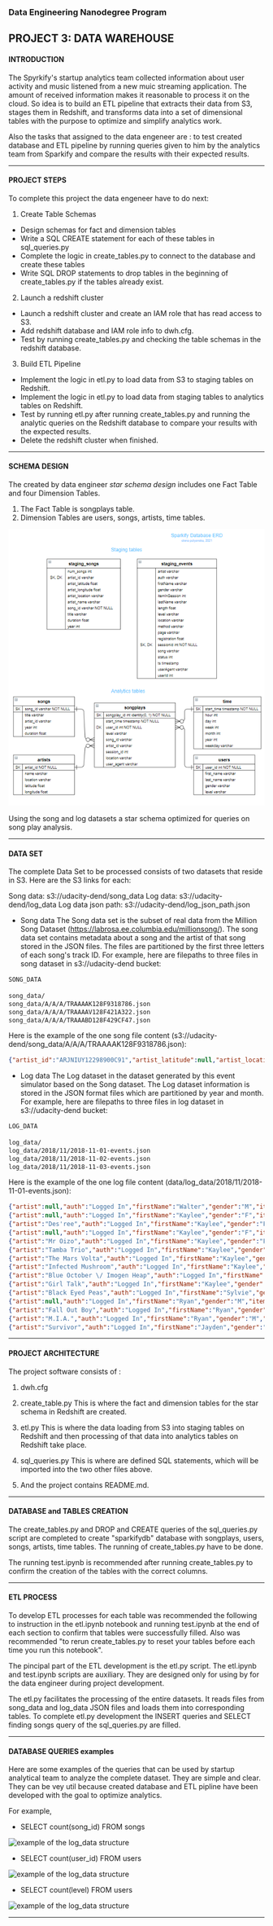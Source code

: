 
### Data Engineering Nanodegree Program

## PROJECT 3: DATA WAREHOUSE

#### INTRODUCTION

The Spyrkify's startup analytics team collected information about user activity and music listened from a new muic streaming application. The amount of received information makes it reasonable to process it on the cloud.
So idea is to build an ETL pipeline that extracts their data from S3, stages them in Redshift, and transforms data into a set of dimensional tables with the purpose to optimize and simplify analytics work.

Also the tasks that assigned to the data engeneer are : to test created database and ETL pipeline by running queries given to him by the analytics team from Sparkify and compare the results with their expected results.

---

#### PROJECT STEPS

To complete this project the data engeneer have to do next:

1. Create Table Schemas
- Design schemas for fact and dimension tables
- Write a SQL CREATE statement for each of these tables in sql_queries.py
- Complete the logic in create_tables.py to connect to the database and create these tables
- Write SQL DROP statements to drop tables in the beginning of create_tables.py if the tables already exist. 

2. Launch a redshift cluster
- Launch a redshift cluster and create an IAM role that has read access to S3.
- Add redshift database and IAM role info to dwh.cfg.
- Test by running create_tables.py and checking the table schemas in the redshift database. 

3. Build ETL Pipeline
- Implement the logic in etl.py to load data from S3 to staging tables on Redshift.
- Implement the logic in etl.py to load data from staging tables to analytics tables on Redshift.
- Test by running etl.py after running create_tables.py and running the analytic queries on the Redshift database to compare your results with the expected results.
- Delete the redshift cluster when finished.

---

#### SCHEMA DESIGN
 
The created by data engineer _star schema design_ includes
one Fact Table and four Dimension Tables.

1. The Fact Table is songplays table.
2. Dimension Tables are users, songs, artists, time tables.

![\"sparkify\" database ERD](project3_erd.PNG)

Using the song and log datasets a star schema optimized for queries on song 
play analysis.

---

#### DATA SET

The complete Data Set to be processed consists of two datasets that reside in S3. 
Here are the S3 links for each:

Song data: s3://udacity-dend/song_data
Log data: s3://udacity-dend/log_data
Log data json path: s3://udacity-dend/log_json_path.json

- Song data
The Song data set is the subset of real data from the Million Song Dataset (https://labrosa.ee.columbia.edu/millionsong/). The song data set contains metadata about a song and the artist of that song stored in the JSON files. The files are partitioned by the first three letters of each song's track ID. For example, here are filepaths to three files in song dataset in s3://udacity-dend bucket:
```
SONG_DATA

song_data/
song_data/A/A/A/TRAAAAK128F9318786.json
song_data/A/A/A/TRAAAAV128F421A322.json
song_data/A/A/A/TRAAABD128F429CF47.json
```

Here is the example of the one song file content (s3://udacity-dend/song_data/A/A/A/TRAAAAK128F9318786.json):

```json
{"artist_id":"ARJNIUY12298900C91","artist_latitude":null,"artist_location":"","artist_longitude":null,"artist_name":"Adelitas Way","duration":213.9424,"num_songs":1,"song_id":"SOBLFFE12AF72AA5BA","title":"Scream","year":2009}
```

- Log data
The Log dataset in the dataset generated by this event simulator based on the Song dataset. The Log dataset information is stored in the JSON format files which are partitioned by year and month. For example, here are filepaths to three files in log dataset in s3://udacity-dend bucket: 
```
LOG_DATA

log_data/
log_data/2018/11/2018-11-01-events.json
log_data/2018/11/2018-11-02-events.json
log_data/2018/11/2018-11-03-events.json

```

Here is the example of the one log file content (data/log_data/2018/11/2018-11-01-events.json):

```json
{"artist":null,"auth":"Logged In","firstName":"Walter","gender":"M","itemInSession":0,"lastName":"Frye","length":null,"level":"free","location":"San Francisco-Oakland-Hayward, CA","method":"GET","page":"Home","registration":1540919166796.0,"sessionId":38,"song":null,"status":200,"ts":1541105830796,"userAgent":"\"Mozilla\/5.0 (Macintosh; Intel Mac OS X 10_9_4) AppleWebKit\/537.36 (KHTML, like Gecko) Chrome\/36.0.1985.143 Safari\/537.36\"","userId":"39"}
{"artist":null,"auth":"Logged In","firstName":"Kaylee","gender":"F","itemInSession":0,"lastName":"Summers","length":null,"level":"free","location":"Phoenix-Mesa-Scottsdale, AZ","method":"GET","page":"Home","registration":1540344794796.0,"sessionId":139,"song":null,"status":200,"ts":1541106106796,"userAgent":"\"Mozilla\/5.0 (Windows NT 6.1; WOW64) AppleWebKit\/537.36 (KHTML, like Gecko) Chrome\/35.0.1916.153 Safari\/537.36\"","userId":"8"}
{"artist":"Des'ree","auth":"Logged In","firstName":"Kaylee","gender":"F","itemInSession":1,"lastName":"Summers","length":246.30812,"level":"free","location":"Phoenix-Mesa-Scottsdale, AZ","method":"PUT","page":"NextSong","registration":1540344794796.0,"sessionId":139,"song":"You Gotta Be","status":200,"ts":1541106106796,"userAgent":"\"Mozilla\/5.0 (Windows NT 6.1; WOW64) AppleWebKit\/537.36 (KHTML, like Gecko) Chrome\/35.0.1916.153 Safari\/537.36\"","userId":"8"}
{"artist":null,"auth":"Logged In","firstName":"Kaylee","gender":"F","itemInSession":2,"lastName":"Summers","length":null,"level":"free","location":"Phoenix-Mesa-Scottsdale, AZ","method":"GET","page":"Upgrade","registration":1540344794796.0,"sessionId":139,"song":null,"status":200,"ts":1541106132796,"userAgent":"\"Mozilla\/5.0 (Windows NT 6.1; WOW64) AppleWebKit\/537.36 (KHTML, like Gecko) Chrome\/35.0.1916.153 Safari\/537.36\"","userId":"8"}
{"artist":"Mr Oizo","auth":"Logged In","firstName":"Kaylee","gender":"F","itemInSession":3,"lastName":"Summers","length":144.03873,"level":"free","location":"Phoenix-Mesa-Scottsdale, AZ","method":"PUT","page":"NextSong","registration":1540344794796.0,"sessionId":139,"song":"Flat 55","status":200,"ts":1541106352796,"userAgent":"\"Mozilla\/5.0 (Windows NT 6.1; WOW64) AppleWebKit\/537.36 (KHTML, like Gecko) Chrome\/35.0.1916.153 Safari\/537.36\"","userId":"8"}
{"artist":"Tamba Trio","auth":"Logged In","firstName":"Kaylee","gender":"F","itemInSession":4,"lastName":"Summers","length":177.18812,"level":"free","location":"Phoenix-Mesa-Scottsdale, AZ","method":"PUT","page":"NextSong","registration":1540344794796.0,"sessionId":139,"song":"Quem Quiser Encontrar O Amor","status":200,"ts":1541106496796,"userAgent":"\"Mozilla\/5.0 (Windows NT 6.1; WOW64) AppleWebKit\/537.36 (KHTML, like Gecko) Chrome\/35.0.1916.153 Safari\/537.36\"","userId":"8"}
{"artist":"The Mars Volta","auth":"Logged In","firstName":"Kaylee","gender":"F","itemInSession":5,"lastName":"Summers","length":380.42077,"level":"free","location":"Phoenix-Mesa-Scottsdale, AZ","method":"PUT","page":"NextSong","registration":1540344794796.0,"sessionId":139,"song":"Eriatarka","status":200,"ts":1541106673796,"userAgent":"\"Mozilla\/5.0 (Windows NT 6.1; WOW64) AppleWebKit\/537.36 (KHTML, like Gecko) Chrome\/35.0.1916.153 Safari\/537.36\"","userId":"8"}
{"artist":"Infected Mushroom","auth":"Logged In","firstName":"Kaylee","gender":"F","itemInSession":6,"lastName":"Summers","length":440.2673,"level":"free","location":"Phoenix-Mesa-Scottsdale, AZ","method":"PUT","page":"NextSong","registration":1540344794796.0,"sessionId":139,"song":"Becoming Insane","status":200,"ts":1541107053796,"userAgent":"\"Mozilla\/5.0 (Windows NT 6.1; WOW64) AppleWebKit\/537.36 (KHTML, like Gecko) Chrome\/35.0.1916.153 Safari\/537.36\"","userId":"8"}
{"artist":"Blue October \/ Imogen Heap","auth":"Logged In","firstName":"Kaylee","gender":"F","itemInSession":7,"lastName":"Summers","length":241.3971,"level":"free","location":"Phoenix-Mesa-Scottsdale, AZ","method":"PUT","page":"NextSong","registration":1540344794796.0,"sessionId":139,"song":"Congratulations","status":200,"ts":1541107493796,"userAgent":"\"Mozilla\/5.0 (Windows NT 6.1; WOW64) AppleWebKit\/537.36 (KHTML, like Gecko) Chrome\/35.0.1916.153 Safari\/537.36\"","userId":"8"}
{"artist":"Girl Talk","auth":"Logged In","firstName":"Kaylee","gender":"F","itemInSession":8,"lastName":"Summers","length":160.15628,"level":"free","location":"Phoenix-Mesa-Scottsdale, AZ","method":"PUT","page":"NextSong","registration":1540344794796.0,"sessionId":139,"song":"Once again","status":200,"ts":1541107734796,"userAgent":"\"Mozilla\/5.0 (Windows NT 6.1; WOW64) AppleWebKit\/537.36 (KHTML, like Gecko) Chrome\/35.0.1916.153 Safari\/537.36\"","userId":"8"}
{"artist":"Black Eyed Peas","auth":"Logged In","firstName":"Sylvie","gender":"F","itemInSession":0,"lastName":"Cruz","length":214.93506,"level":"free","location":"Washington-Arlington-Alexandria, DC-VA-MD-WV","method":"PUT","page":"NextSong","registration":1540266185796.0,"sessionId":9,"song":"Pump It","status":200,"ts":1541108520796,"userAgent":"\"Mozilla\/5.0 (Macintosh; Intel Mac OS X 10_9_4) AppleWebKit\/537.77.4 (KHTML, like Gecko) Version\/7.0.5 Safari\/537.77.4\"","userId":"10"}
{"artist":null,"auth":"Logged In","firstName":"Ryan","gender":"M","itemInSession":0,"lastName":"Smith","length":null,"level":"free","location":"San Jose-Sunnyvale-Santa Clara, CA","method":"GET","page":"Home","registration":1541016707796.0,"sessionId":169,"song":null,"status":200,"ts":1541109015796,"userAgent":"\"Mozilla\/5.0 (X11; Linux x86_64) AppleWebKit\/537.36 (KHTML, like Gecko) Ubuntu Chromium\/36.0.1985.125 Chrome\/36.0.1985.125 Safari\/537.36\"","userId":"26"}
{"artist":"Fall Out Boy","auth":"Logged In","firstName":"Ryan","gender":"M","itemInSession":1,"lastName":"Smith","length":200.72444,"level":"free","location":"San Jose-Sunnyvale-Santa Clara, CA","method":"PUT","page":"NextSong","registration":1541016707796.0,"sessionId":169,"song":"Nobody Puts Baby In The Corner","status":200,"ts":1541109125796,"userAgent":"\"Mozilla\/5.0 (X11; Linux x86_64) AppleWebKit\/537.36 (KHTML, like Gecko) Ubuntu Chromium\/36.0.1985.125 Chrome\/36.0.1985.125 Safari\/537.36\"","userId":"26"}
{"artist":"M.I.A.","auth":"Logged In","firstName":"Ryan","gender":"M","itemInSession":2,"lastName":"Smith","length":233.7171,"level":"free","location":"San Jose-Sunnyvale-Santa Clara, CA","method":"PUT","page":"NextSong","registration":1541016707796.0,"sessionId":169,"song":"Mango Pickle Down River (With The Wilcannia Mob)","status":200,"ts":1541109325796,"userAgent":"\"Mozilla\/5.0 (X11; Linux x86_64) AppleWebKit\/537.36 (KHTML, like Gecko) Ubuntu Chromium\/36.0.1985.125 Chrome\/36.0.1985.125 Safari\/537.36\"","userId":"26"}
{"artist":"Survivor","auth":"Logged In","firstName":"Jayden","gender":"M","itemInSession":0,"lastName":"Fox","length":245.36771,"level":"free","location":"New Orleans-Metairie, LA","method":"PUT","page":"NextSong","registration":1541033612796.0,"sessionId":100,"song":"Eye Of The Tiger","status":200,"ts":1541110994796,"userAgent":"\"Mozilla\/5.0 (Windows NT 6.3; WOW64) AppleWebKit\/537.36 (KHTML, like Gecko) Chrome\/36.0.1985.143 Safari\/537.36\"","userId":"101"}
```

---

#### PROJECT ARCHITECTURE

The project software consists of :

1. dwh.cfg

2. create_table.py 
This is where the fact and dimension tables for the star schema in Redshift are created.

3. etl.py 
This is where the data loading from S3 into staging tables on Redshift and then processing of that data into analytics tables on Redshift take place.

4. sql_queries.py 
This is where are defined SQL statements, which will be imported into the two other files above.

5. And the project contains README.md. 

---

#### DATABASE and TABLES CREATION
    
The create_tables.py and DROP and CREATE queries of the 
sql_queries.py script are completed to create "sparkifydb" database with songplays,
users, songs, artists, time tables. The running of create_tables.py have to be done.

The running test.ipynb is recommended after running create_tables.py 
to confirm the creation of the tables with the correct columns.

---

#### ETL PROCESS

To develop ETL processes for each table was recommended the following to 
instruction in the etl.ipynb notebook and running test.ipynb at the end of each section
to confirm that tables were successfully filled. Also was recommended 
"to rerun create_tables.py to reset your tables before each time you run this notebook".

The pincipal part of the ETL development is the etl.py script.
The etl.ipynb and test.ipynb scripts are auxiliary. They are designed only for using by 
for the data engineer during project development.

The etl.py facilitates the processing of the entire datasets.
It reads files from song_data and log_data JSON files and loads them into 
corresponding tables. 
To complete etl.py development the INSERT queries and SELECT finding songs query
of the sql_queries.py are filled.

---

#### DATABASE QUERIES examples

Here are some examples of the queries that can be used by startup analytical team to
analyze the complete dataset. They are simple and clear. They can be vey util because
created database and ETL pipline have been developed with the goal to optimize 
analytics.

For example,
 - SELECT count(song_id) FROM songs
 
 ![example of the log_data structure](images/project1a_query1.png)
 
 - SELECT count(user_id) FROM users
 
 ![example of the log_data structure](images/project1a_query2.png)
 
 - SELECT count(level) FROM users
 
 ![example of the log_data structure](images/project1a_query3.png)
 
 

---
